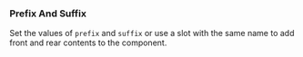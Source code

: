 ### Prefix And Suffix

Set the values of `prefix` and `suffix` or use a slot with the same name to add front and rear contents to the component.
